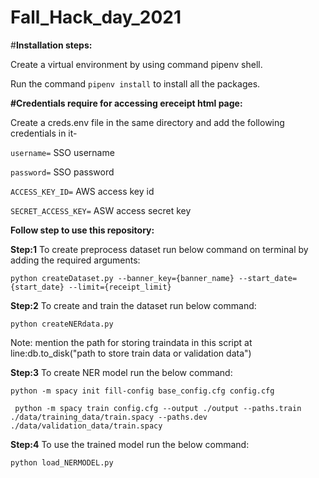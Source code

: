 # Fall_Hack_day_2021
 
 #**Installation steps:**
 
 Create a virtual environment by using command pipenv shell.
 
 Run the command `pipenv install` to install all the packages.
 
 **#Credentials require for accessing ereceipt html page:**
 
Create a creds.env file in the same directory and add the following credentials in it-

`username=` SSO username

`password=` SSO password

`ACCESS_KEY_ID=` AWS access key id

`SECRET_ACCESS_KEY=` ASW access secret key

**Follow step to use this repository:**

**Step:1** To create preprocess dataset run below command on terminal by adding the required arguments:

`python createDataset.py --banner_key={banner_name} --start_date={start_date} --limit={receipt_limit}`

**Step:2** To create and train the dataset run below command:

` python createNERdata.py `

 Note: mention the path for storing traindata in this script at line:db.to_disk("path to store train data or validation data")
 
 **Step:3** To create NER model run the below command:
 
 `python -m spacy init fill-config base_config.cfg config.cfg`
 
` python -m spacy train config.cfg --output ./output --paths.train ./data/training_data/train.spacy --paths.dev ./data/validation_data/train.spacy`
 
 **Step:4** To use the trained model run the below command:
 
 `python load_NERMODEL.py` 
 
